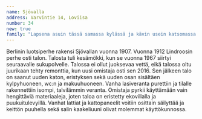 ```yaml
---
name: Sjövalla
address: Varvintie 14, Loviisa
number: 34
new: true
family: "Lapsena asuin tässä samassa kylässä ja kävin usein katsomassa tätä taloa, missä uneksin jonakin päivänä asuvani. Onnellisten yhteensattumien kautta sain mahdollisuuden ostaa kyseisen talon vuonna 2016. Kunnostimme ensin talon vanhaa osaa, mihin muutimme sisään juhannukseksi 2017. Aluksi käytimme ulkovessaa ja kävimme sukulaisten luona suihkussa.  Syksyllä 2017 saimme sisävessan ja joulukuussa kylpyhuone oli valmis. Samoihin aikoihin saatiin myös lämpöjärjestelmä kytkettyä, joten iloitsimme koko syksyn siitä, että talossa oli toimiva puulämmitys. Uudenvuoden jälkeen makuuhuonekin valmistui ja sali vapautui taas salikäyttöön. Viihdymme erinomaisesti tämän talon lämpimässä ja rauhallisessa tunnelmassa."
---
```

Berlinin luotsiperhe rakensi Sjövallan vuonna 1907. Vuonna 1912 Lindroosin perhe osti talon. Talosta tuli kesämökki, kun se vuonna 1967 siirtyi seuraavalle sukupolvelle. Talossa ei ollut juoksevaa vettä, eikä talossa oltu juurikaan tehty remonttia, kun uusi omistaja osti sen 2016. Sen jälkeen talo on saanut uuden katon, eristyksen sekä uuden osan sisältäen kylpyhuoneen, wc:n ja makuuhuoneen.  Vanha lasiveranta purettiin ja tilalle rakennettiin isompi, talvilämmin veranta.  Omistaja  pyrkii käyttämään vain hengittäviä materiaaleja, joten taloa on eristetty ekovillalla ja puukuitulevyillä.  Vanhat lattiat ja kattopaneelit voitiin osittain säilyttää ja keittön puuhella sekä salin kaakeliuuni olivat molemmat käyttökunnossa.
